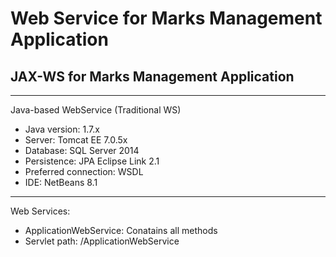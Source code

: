 # Web Service for Marks Management Application #
## JAX-WS for Marks Management Application ##

----------

Java-based WebService (Traditional WS)
- Java version: 1.7.x
- Server: Tomcat EE 7.0.5x
- Database: SQL Server 2014
- Persistence: JPA Eclipse Link 2.1
- Preferred connection: WSDL
- IDE: NetBeans 8.1


----------

Web Services:
- ApplicationWebService: Conatains all methods
- Servlet path: /ApplicationWebService

